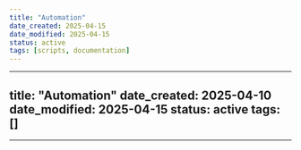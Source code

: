 ```yaml
---
title: "Automation"
date_created: 2025-04-15
date_modified: 2025-04-15
status: active
tags: [scripts, documentation]
---
```


---
title: "Automation"
date_created: 2025-04-10
date_modified: 2025-04-15
status: active
tags: []
---

---


